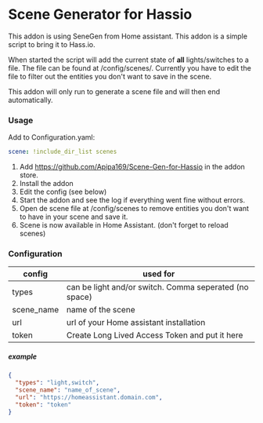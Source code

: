 # Scene Generator for Hassio
This addon is using SeneGen from Home assistant. This addon is a simple script to bring it to Hass.io.

When started the script will add the current state of **all** lights/switches to a file. The file can be found at /config/scenes/. Currently you have to edit the file to filter out the entities you don't want to save in the scene.

This addon will only run to generate a scene file and will then end automatically.


### Usage

Add to Configuration.yaml:
```yaml
scene: !include_dir_list scenes
```

1. Add https://github.com/Apipa169/Scene-Gen-for-Hassio in the addon store.
2. Install the addon
3. Edit the config (see below)
4. Start the addon and see the log if everything went fine without errors.
5. Open de scene file at /config/scenes to remove entities you don't want to have in your scene and save it.
6. Scene is now available in Home Assistant. (don't forget to reload scenes)


### Configuration

| config        | used for          | 
| ------------- |-------------| 
| types      | can be light and/or switch. Comma seperated (no space) | 
| scene_name | name of the scene     | 
| url | url of your Home assistant installation |
| token | Create Long Lived Access Token and put it here |


##### example
```json
{
  "types": "light,switch",
  "scene_name": "name_of_scene",
  "url": "https://homeassistant.domain.com",
  "token": "token"
}
```




  

